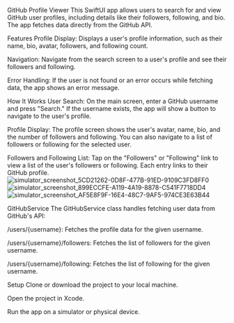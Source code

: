 GitHub Profile Viewer
This SwiftUI app allows users to search for and view GitHub user profiles, including details like their followers, following, and bio. The app fetches data directly from the GitHub API.

Features
Profile Display: Displays a user's profile information, such as their name, bio, avatar, followers, and following count.

Navigation: Navigate from the search screen to a user's profile and see their followers and following.

Error Handling: If the user is not found or an error occurs while fetching data, the app shows an error message.

How It Works
User Search: On the main screen, enter a GitHub username and press "Search." If the username exists, the app will show a button to navigate to the user's profile.

Profile Display: The profile screen shows the user's avatar, name, bio, and the number of followers and following. You can also navigate to a list of followers or following for the selected user.

Followers and Following List: Tap on the "Followers" or "Following" link to view a list of the user's followers or following. Each entry links to their GitHub profile.
![simulator_screenshot_5CD21262-0D8F-477B-91ED-9109C3FD8FF0](https://github.com/user-attachments/assets/6b01f135-676c-4a89-a058-51380a07daee)
![simulator_screenshot_899ECCFE-A119-4A19-8878-C541F7718DD4](https://github.com/user-attachments/assets/e4318169-0be6-4b76-bd56-ec06e2239221)
![simulator_screenshot_AF5E8F9F-16E4-48C7-9AF5-974CE3E63B44](https://github.com/user-attachments/assets/a65ac8e4-8ce7-45fc-ace8-5b1e3fa14bea)

GitHubService
The GitHubService class handles fetching user data from GitHub's API:

/users/{username}: Fetches the profile data for the given username.

/users/{username}/followers: Fetches the list of followers for the given username.

/users/{username}/following: Fetches the list of following for the given username.

Setup
Clone or download the project to your local machine.

Open the project in Xcode.

Run the app on a simulator or physical device.
